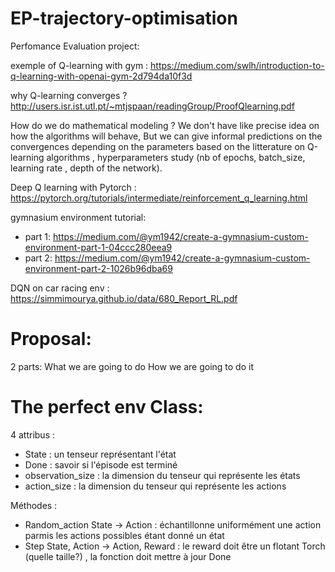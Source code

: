 # EP-trajectory-optimisation

Perfomance Evaluation project:

exemple of Q-learning with gym : https://medium.com/swlh/introduction-to-q-learning-with-openai-gym-2d794da10f3d

why Q-learning converges ?  http://users.isr.ist.utl.pt/~mtjspaan/readingGroup/ProofQlearning.pdf

How do we do mathematical modeling ?
We don't have like precise idea on how the algorithms will behave, But we can give informal predictions on the convergences depending on the parameters based on the litterature on 
Q-learning algorithms , hyperparameters study (nb of epochs, batch_size, learning rate , depth of the network). 

Deep Q learning with Pytorch : https://pytorch.org/tutorials/intermediate/reinforcement_q_learning.html

gymnasium environment tutorial: 
 - part 1: https://medium.com/@ym1942/create-a-gymnasium-custom-environment-part-1-04ccc280eea9
 - part 2: https://medium.com/@ym1942/create-a-gymnasium-custom-environment-part-2-1026b96dba69

   

DQN on car racing env : https://simmimourya.github.io/data/680_Report_RL.pdf

# Proposal:
2 parts:
What we are going to do
How we are going to do it

# The perfect env Class:
4 attribus :
- State : un tenseur représentant l'état
- Done : savoir si l'épisode est terminé
- observation_size : la dimension du tenseur qui représente les états
- action_size :  la dimension du tenseur qui représente les actions

Méthodes :
- Random_action State -> Action : échantillonne uniformément une action parmis les actions possibles étant donné un état
- Step State, Action -> Action, Reward : le reward doit être un flotant Torch (quelle taille?) , la fonction doit mettre à jour Done
